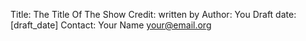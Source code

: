 Title: The Title Of The Show
Credit: written by
Author: You
Draft date: [draft_date]
Contact:
    Your Name
    your@email.org
